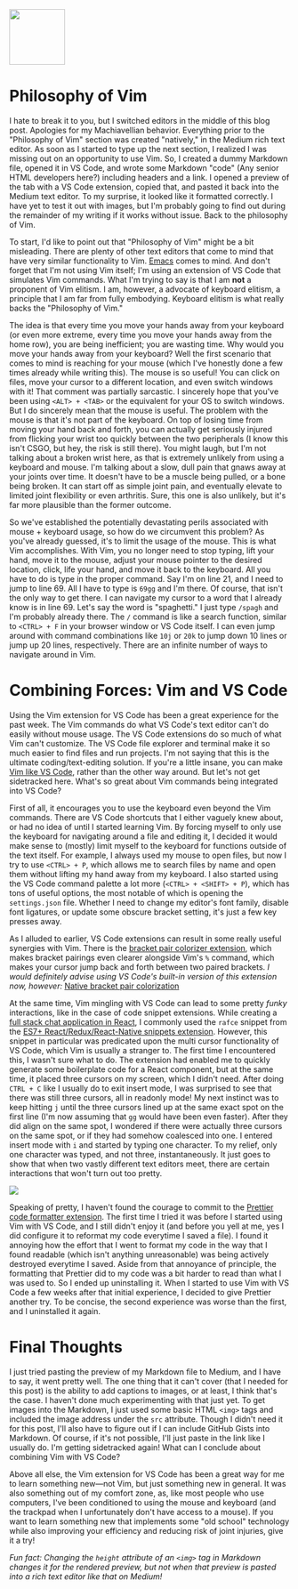 [comment]: <> (This Markdown code is a fraction of the blog post's entirety)

<img height="100px" src="https://bestlifeonline.com/wp-content/uploads/sites/3/2019/04/clown-playing-with-keyboard.jpg?quality=82&strip=all">

# Philosophy of Vim

I hate to break it to you, but I switched editors in the middle of this blog post. Apologies for my Machiavellian behavior. Everything prior to the "Philosophy of Vim" section was created "natively," in the Medium rich text editor. As soon as I started to type up the next section, I realized I was missing out on an opportunity to use Vim. So, I created a dummy Markdown file, opened it in VS Code, and wrote some Markdown "code" (Any senior HTML developers here?) including headers and a link. I opened a preview of the tab with a VS Code extension, copied that, and pasted it back into the Medium text editor. To my surprise, it looked like it formatted correctly. I have yet to test it out with images, but I'm probably going to find out during the remainder of my writing if it works without issue. Back to the philosophy of Vim.

To start, I'd like to point out that "Philosophy of Vim" might be a bit misleading. There are plenty of other text editors that come to mind that have very similar functionality to Vim. [Emacs](https://www.gnu.org/software/emacs/) comes to mind. And don't forget that I'm not using Vim itself; I'm using an extension of VS Code that simulates Vim commands. What I'm trying to say is that I am **not** a proponent of Vim elitism. I am, however, a advocate of keyboard elitism, a principle that I am far from fully embodying. Keyboard elitism is what really backs the "Philosophy of Vim." 

The idea is that every time you move your hands away from your keyboard (or even more extreme, every time you move your hands away from the home row), you are being inefficient; you are wasting time. Why would you move your hands away from your keyboard? Well the first scenario that comes to mind is reaching for your mouse (which I've honestly done a few times already while writing this). The mouse is so useful! You can click on files, move your cursor to a different location, and even switch windows with it! That comment was partially sarcastic. I sincerely hope that you've been using `<ALT> + <TAB>` or the equivalent for your OS to switch windows. But I do sincerely mean that the mouse is useful. The problem with the mouse is that it's not part of the keyboard. On top of losing time from moving your hand back and forth, you can actually get seriously injured from flicking your wrist too quickly between the two peripherals (I know this isn't CSGO, but hey, the risk is still there). You might laugh, but I'm not talking about a broken wrist here, as that is extremely unlikely from using a keyboard and mouse. I'm talking about a slow, dull pain that gnaws away at your joints over time. It doesn't have to be a muscle being pulled, or a bone being broken. It can start off as simple joint pain, and eventually elevate to limited joint flexibility or even arthritis. Sure, this one is also unlikely, but it's far more plausible than the former outcome. 

So we've established the potentially devastating perils associated with mouse + keyboard usage, so how do we circumvent this problem? As you've already guessed, it's to limit the usage of the mouse. This is what Vim accomplishes. With Vim, you no longer need to stop typing, lift your hand, move it to the mouse, adjust your mouse pointer to the desired location, click, life your hand, and move it back to the keyboard. All you have to do is type in the proper command. Say I'm on line 21, and I need to jump to line 69. All I have to type is `69gg` and I'm there. Of course, that isn't the only way to get there. I can navigate my cursor to a word that I already know is in line 69. Let's say the word is "spaghetti." I just type `/spagh` and I'm probably already there. The `/` command is like a search function, similar to `<CTRL> + F` in your browser window or VS Code itself. I can even jump around with command combinations like `10j` or `20k` to jump down 10 lines or jump up 20 lines, respectively. There are an infinite number of ways to navigate around in Vim.

# Combining Forces: Vim and VS Code

Using the Vim extension for VS Code has been a great experience for the past week. The Vim commands do what VS Code's text editor can't do easily without mouse usage. The VS Code extensions do so much of what Vim can't customize. The VS Code file explorer and terminal make it so much easier to find files and run projects. I'm not saying that this is the ultimate coding/text-editing solution. If you're a little insane, you can make [Vim like VS Code](https://www.youtube.com/watch?v=gnupOrSEikQ), rather than the other way around. But let's not get sidetracked here. What's so great about Vim commands being integrated into VS Code?

First of all, it encourages you to use the keyboard even beyond the Vim commands. There are VS Code shortcuts that I either vaguely knew about, or had no idea of until I started learning Vim. By forcing myself to only use the keyboard for navigating around a file and editing it, I decided it would make sense to (mostly) limit myself to the keyboard for functions outside of the text itself. For example, I always used my mouse to open files, but now I try to use `<CTRL> + P`, which allows me to search files by name and open them without lifting my hand away from my keyboard. I also started using the VS Code command palette a lot more (`<CTRL> + <SHIFT> + P`), which has tons of useful options, the most notable of which is opening the `settings.json` file. Whether I need to change my editor's font family, disable font ligatures, or update some obscure bracket setting, it's just a few key presses away.

As I alluded to earlier, VS Code extensions can result in some really useful synergies with Vim. There is the [bracket pair colorizer extension](https://marketplace.visualstudio.com/items?itemName=CoenraadS.bracket-pair-colorizer), which makes bracket pairings even clearer alongside Vim's `%` command, which makes your cursor jump back and forth between two paired brackets. *I would definitely advise using VS Code's built-in version of this extension now, however:* [Native bracket pair colorization](https://code.visualstudio.com/blogs/2021/09/29/bracket-pair-colorization)

At the same time, Vim mingling with VS Code can lead to some pretty *funky* interactions, like in the case of code snippet extensions. While creating a [full stack chat application in React](https://wavedash-chat-app.herokuapp.com/), I commonly used the `rafce` snippet from the [ES7+ React/Redux/React-Native snippets extension](https://marketplace.visualstudio.com/items?itemName=dsznajder.es7-react-js-snippets). However, this snippet in particular was predicated upon the multi cursor functionality of VS Code, which Vim is usually a stranger to. The first time I encountered this, I wasn't sure what to do. The extension had enabled me to quickly generate some boilerplate code for a React component, but at the same time, it placed three cursors on my screen, which I didn't need. After doing `CTRL + C` like I usually do to exit insert mode, I was surprised to see that there was still three cursors, all in readonly mode! My next instinct was to keep hitting `j` until the three cursors lined up at the same exact spot on the first line (I'm now assuming that `gg` would have been even faster). After they did align on the same spot, I wondered if there were actually three cursors on the same spot, or if they had somehow coalesced into one. I entered insert mode with `i` and started by typing one character. To my relief, only one character was typed, and not three, instantaneously. It just goes to show that when two vastly different text editors meet, there are certain interactions that won't turn out too pretty.

<img src="https://prettier.io/icon.png">

Speaking of pretty, I haven't found the courage to commit to the [Prettier code formatter extension](https://marketplace.visualstudio.com/items?itemName=esbenp.prettier-vscode). The first time I tried it was before I started using Vim with VS Code, and I still didn't enjoy it (and before you yell at me, yes I did configure it to reformat my code everytime I saved a file). I found it annoying how the effort that I went to format my code in the way that I found readable (which isn't anything unreasonable) was being actively destroyed everytime I saved. Aside from that annoyance of principle, the formatting that Prettier did to my code was a bit harder to read than what I was used to. So I ended up uninstalling it. When I started to use Vim with VS Code a few weeks after that initial experience, I decided to give Prettier another try. To be concise, the second experience was worse than the first, and I uninstalled it again.

# Final Thoughts

I just tried pasting the preview of my Markdown file to Medium, and I have to say, it went pretty well. The one thing that it can't cover (that I needed for this post) is the ability to add captions to images, or at least, I think that's the case. I haven't done much experimenting with that just yet. To get images into the Markdown, I just used some basic HTML `<img>` tags and included the image address under the `src` attribute. Though I didn't need it for this post, I'll also have to figure out if I can include GitHub Gists into Markdown. Of course, if it's not possible, I'll just paste in the link like I usually do. I'm getting sidetracked again! What can I conclude about combining Vim with VS Code?

Above all else, the Vim extension for VS Code has been a great way for me to learn something new&mdash;not Vim, but just something new in general. It was also something out of my comfort zone, as, like most people who use computers, I've been conditioned to using the mouse and keyboard (and the trackpad when I unfortunately don't have access to a mouse). If you want to learn something new that implements some "old school" technology while also improving your efficiency and reducing risk of joint injuries, give it a try!

*Fun fact: Changing the `height` attribute of an `<img>` tag in Markdown changes it for the rendered preview, but not when that preview is pasted into a rich text editor like that on Medium!*